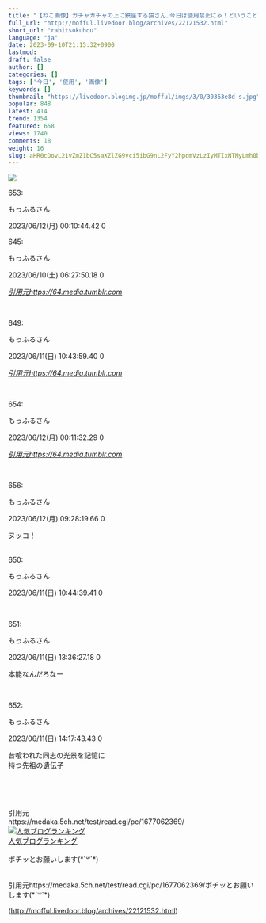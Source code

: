 ```yaml
---
title: "【ねこ画像】ガチャガチャの上に鎮座する猫さん…今日は使用禁止にゃ！ということでしょうかwww : もっふるちゃんねる"
full_url: "http://mofful.livedoor.blog/archives/22121532.html"
short_url: "rabitsokuhou"
language: "ja"
date: 2023-09-10T21:15:32+0900
lastmod: 
draft: false
author: []
categories: []
tags: ['今日', '使用', '画像']
keywords: []
thumbnail: "https://livedoor.blogimg.jp/mofful/imgs/3/0/30363e8d-s.jpg"
popular: 848
latest: 414
trend: 1354
featured: 658
views: 1740
comments: 18
weight: 16
slug: aHR0cDovL21vZmZ1bC5saXZlZG9vci5ibG9nL2FyY2hpdmVzLzIyMTIxNTMyLmh0bWw=
---
```


![](https://livedoor.blogimg.jp/mofful/imgs/3/0/30363e8d-s.jpg)

<div><p class='t_h'>653: <p>もっふるさん</p> <p> 2023/06/12(月) 00:10:44.42 0</p></p><p class='t_h'>645: <p>もっふるさん</p> <p> 2023/06/10(土) 06:27:50.18 0</p></p> <a href='https://64.media.tumblr.com/8ff16b6c679d20bb261c7252db2f9f37/566a3cf57fd0a2bb-cc/s1280x1920/e67be1a94d1b3148bdd52189cd3084c7dd209e33.jpg' target='_blank' title=''><i><p>引用元https://64.media.tumblr.com<br></p></i></a><br> <p class='t_h'>649: <p>もっふるさん</p> <p> 2023/06/11(日) 10:43:59.40 0</p></p> <a href='https://64.media.tumblr.com/c02f00aec59cfa0050bb2e7ecdc280e8/9a43dd7ce2b258bf-12/s1280x1920/c508bcb84202e1804186f1059b0dbbbe08fcc208.jpg' target='_blank' title=''><i><p>引用元https://64.media.tumblr.com<br></p></i></a><br><p class='t_h'>654: <p>もっふるさん</p> <p>2023/06/12(月) 00:11:32.29 0</p></p><a href='https://64.media.tumblr.com/61bd609fa49c7cf92902ec16d7695cbe/d720aa14144459b3-81/s1280x1920/22be51d174cafaedb455522be82c0062335b9db2.jpg' target='_blank' title=''><i><p>引用元https://64.media.tumblr.com<br></p></i></a><br><p class='t_h'>656: <p>もっふるさん</p> <p>2023/06/12(月) 09:28:19.66 0</p></p><p class='t_b'>ヌッコ！</p> <p class='t_h'><br>650: <p>もっふるさん</p> <p> 2023/06/11(日) 10:44:39.41 0</p></p> <p class='t_b'><br></p> <p class='t_h'>651: <p>もっふるさん</p> <p> 2023/06/11(日) 13:36:27.18 0</p></p> <p class='t_b'> 本能なんだろなー </p><br> <p class='t_h'>652: <p>もっふるさん</p> <p> 2023/06/11(日) 14:17:43.43 0</p></p> <p class='t_b'> 昔喰われた同志の光景を記憶に<br>持つ先祖の遺伝子 </p><br> <p class='t_h'><br></p>引用元<br> https://medaka.5ch.net/test/read.cgi/pc/1677062369/<br><a href='//blog.with2.net/link/?2036932'><img src='https://blog.with2.net/img/banner/banner_21.gif' title='人気ブログランキング'></a><br><a href='//blog.with2.net/link/?2036932'>人気ブログランキング</a><br><br>ポチッとお願いします(*´꒳`*)<br><br><img border='0' width='1' height='1' src='https://www11.a8.net/0.gif?a8mat=3BDUGQ+4RHMA+2HOM+BS629' alt=''> <p>引用元https://medaka.5ch.net/test/read.cgi/pc/1677062369/ポチッとお願いします(*´꒳`*)</p></div>

(http://mofful.livedoor.blog/archives/22121532.html)
